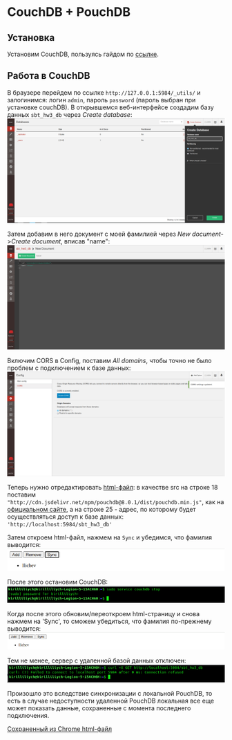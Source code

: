 # CouchDB + PouchDB
## Установка
Установим CouchDB, пользуясь гайдом по [ссылке](https://vegastack.com/tutorials/how-to-install-couchdb-on-ubuntu-22-04/).

## Работа в CouchDB
В браузере перейдем по ссылке `http://127.0.0.1:5984/_utils/` и залогинимся: логин `admin`,
пароль `password` (пароль выбран при установке couchDB).
В открывшемся веб-интерфейсе создадим базу данных `sbt_hw3_db` через _Create database_:
![creating_database](/hw_3/pictures/creating_database.png)

Затем добавим в него документ с моей фамилией через _New document_->_Create document_, вписав "name":
![adding_name_to_document](/hw_3/pictures/adding_name_to_document.png)

Включим CORS в Config, поставим _All domains_, чтобы точно не было проблем с подключением к базе данных:
![configuring_CORS](/hw_3/pictures/configuring_CORS.png)

Теперь нужно отредактировать [html-файл](/hw_3/ДЗ3.html): в качестве src на строке 18 поставим
`"http://cdn.jsdelivr.net/npm/pouchdb@8.0.1/dist/pouchdb.min.js"`, как на [официальном сайте](https://pouchdb.com/download.html),
а на строке 25 - адрес, по которому будет осуществляться доступ к базе данных: `'http://localhost:5984/sbt_hw3_db'`

Затем откроем html-файл, нажмем на `Sync` и убедимся, что фамилия выводится:
![html_first_launch](/hw_3/pictures/html_first_launch.png)

После этого остановим CouchDB:
![stopping_couch](/hw_3/pictures/stopping_couchDB.png)

Когда после этого обновим/переоткроем html-страницу и снова нажмем на 'Sync', то сможем
убедиться, что фамилия по-прежнему выводится:
![html_after_stopping_couchDB](/hw_3/pictures/html_after_stopping_couchDB.png)

Тем не менее, сервер с удаленной базой данных отключен:
![couchDB_stopped_proof](/hw_3/pictures/couchDB_stopped_proof.png)

Произошло это вследствие синхронизации с локальной PouchDB, то есть в случае недоступности
удаленной PouchDB локальная все еще может показать данные, сохраненные с момента последнего подключения.

[Сохраненный из Chrome html-файл](/hw_3/PouchDB.html)

